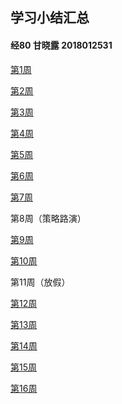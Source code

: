 ## 学习小结汇总

#### 经80 甘晓露 2018012531

[第1周](https://github.com/plouto-quants/FBDQA-2020S/blob/master/Study-Memo/2531-Day1.md)

[第2周](https://github.com/plouto-quants/FBDQA-2020S/blob/master/Study-Memo/2531-Day2.md)

[第3周](https://github.com/plouto-quants/FBDQA-2020S/blob/master/Study-Memo/2531-Day3.md)

[第4周](https://github.com/plouto-quants/FBDQA-2020S/blob/master/Study-Memo/2531-Day4.md)

[第5周](https://github.com/plouto-quants/FBDQA-2020S/blob/master/Study-Memo/2531-Day5.md)

[第6周](https://github.com/plouto-quants/FBDQA-2020S/blob/master/Study-Memo/2531-Day6.md)

[第7周](https://github.com/plouto-quants/FBDQA-2020S/blob/master/Study-Memo/2531-Day7.md)

第8周（策略路演）

[第9周](https://github.com/plouto-quants/FBDQA-2020S/blob/master/Study-Memo/2531-Day9.md)

[第10周](https://github.com/plouto-quants/FBDQA-2020S/blob/master/Study-Memo/2531-Day10.md)

第11周（放假）

[第12周](https://github.com/plouto-quants/FBDQA-2020S/blob/master/Study-Memo/2531-Day12.md)

[第13周](https://github.com/plouto-quants/FBDQA-2020S/blob/master/Study-Memo/2531-Day13.md)

[第14周](https://github.com/plouto-quants/FBDQA-2020S/blob/master/Study-Memo/2531-Day14.md)

[第15周](https://github.com/plouto-quants/FBDQA-2020S/blob/master/Study-Memo/2531-Day15.md)

[第16周](https://github.com/plouto-quants/FBDQA-2020S/blob/master/Study-Memo/2531-Day16.md)